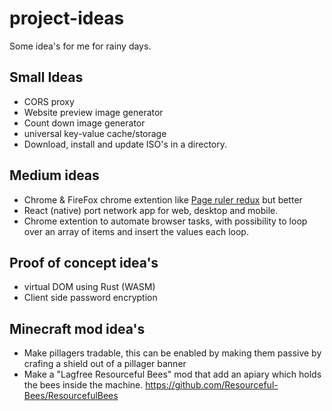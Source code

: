 # project-ideas
Some idea's for me for rainy days.

## Small Ideas

- CORS proxy
- Website preview image generator
- Count down image generator
- universal key-value cache/storage
- Download, install and update ISO's in a directory.

## Medium ideas

- Chrome & FireFox chrome extention like [Page ruler redux](https://chrome.google.com/webstore/detail/page-ruler-redux/giejhjebcalaheckengmchjekofhhmal) but better
- React (native) port network app for web, desktop and mobile.
- Chrome extention to automate browser tasks, with possibility to loop over an array of items and insert the values each loop.

## Proof of concept idea's

- virtual DOM using Rust (WASM)
- Client side password encryption 

## Minecraft mod idea's

- Make pillagers tradable, this can be enabled by making them passive by crafing a shield out of a pillager banner
- Make a "Lagfree Resourceful Bees" mod that add an apiary which holds the bees inside the machine. https://github.com/Resourceful-Bees/ResourcefulBees
